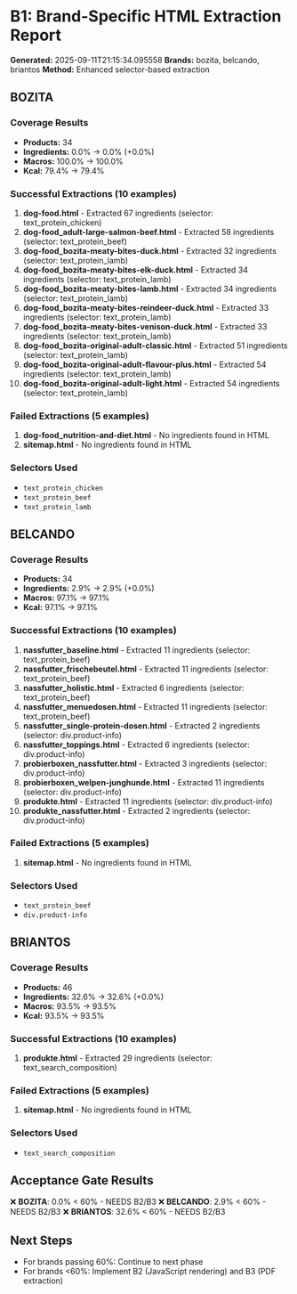 # B1: Brand-Specific HTML Extraction Report

**Generated:** 2025-09-11T21:15:34.095558
**Brands:** bozita, belcando, briantos
**Method:** Enhanced selector-based extraction

## BOZITA

### Coverage Results
- **Products:** 34
- **Ingredients:** 0.0% → 0.0% (+0.0%)
- **Macros:** 100.0% → 100.0%
- **Kcal:** 79.4% → 79.4%

### Successful Extractions (10 examples)
1. **dog-food.html** - Extracted 67 ingredients (selector: text_protein_chicken)
2. **dog-food_adult-large-salmon-beef.html** - Extracted 58 ingredients (selector: text_protein_beef)
3. **dog-food_bozita-meaty-bites-duck.html** - Extracted 32 ingredients (selector: text_protein_lamb)
4. **dog-food_bozita-meaty-bites-elk-duck.html** - Extracted 34 ingredients (selector: text_protein_lamb)
5. **dog-food_bozita-meaty-bites-lamb.html** - Extracted 34 ingredients (selector: text_protein_lamb)
6. **dog-food_bozita-meaty-bites-reindeer-duck.html** - Extracted 33 ingredients (selector: text_protein_lamb)
7. **dog-food_bozita-meaty-bites-venison-duck.html** - Extracted 33 ingredients (selector: text_protein_lamb)
8. **dog-food_bozita-original-adult-classic.html** - Extracted 51 ingredients (selector: text_protein_lamb)
9. **dog-food_bozita-original-adult-flavour-plus.html** - Extracted 54 ingredients (selector: text_protein_lamb)
10. **dog-food_bozita-original-adult-light.html** - Extracted 54 ingredients (selector: text_protein_lamb)

### Failed Extractions (5 examples)
1. **dog-food_nutrition-and-diet.html** - No ingredients found in HTML
2. **sitemap.html** - No ingredients found in HTML

### Selectors Used
- `text_protein_chicken`
- `text_protein_beef`
- `text_protein_lamb`

## BELCANDO

### Coverage Results
- **Products:** 34
- **Ingredients:** 2.9% → 2.9% (+0.0%)
- **Macros:** 97.1% → 97.1%
- **Kcal:** 97.1% → 97.1%

### Successful Extractions (10 examples)
1. **nassfutter_baseline.html** - Extracted 11 ingredients (selector: text_protein_beef)
2. **nassfutter_frischebeutel.html** - Extracted 11 ingredients (selector: text_protein_beef)
3. **nassfutter_holistic.html** - Extracted 6 ingredients (selector: text_protein_beef)
4. **nassfutter_menuedosen.html** - Extracted 11 ingredients (selector: text_protein_beef)
5. **nassfutter_single-protein-dosen.html** - Extracted 2 ingredients (selector: div.product-info)
6. **nassfutter_toppings.html** - Extracted 6 ingredients (selector: div.product-info)
7. **probierboxen_nassfutter.html** - Extracted 3 ingredients (selector: div.product-info)
8. **probierboxen_welpen-junghunde.html** - Extracted 11 ingredients (selector: div.product-info)
9. **produkte.html** - Extracted 11 ingredients (selector: div.product-info)
10. **produkte_nassfutter.html** - Extracted 2 ingredients (selector: div.product-info)

### Failed Extractions (5 examples)
1. **sitemap.html** - No ingredients found in HTML

### Selectors Used
- `text_protein_beef`
- `div.product-info`

## BRIANTOS

### Coverage Results
- **Products:** 46
- **Ingredients:** 32.6% → 32.6% (+0.0%)
- **Macros:** 93.5% → 93.5%
- **Kcal:** 93.5% → 93.5%

### Successful Extractions (10 examples)
1. **produkte.html** - Extracted 29 ingredients (selector: text_search_composition)

### Failed Extractions (5 examples)
1. **sitemap.html** - No ingredients found in HTML

### Selectors Used
- `text_search_composition`

## Acceptance Gate Results

❌ **BOZITA**: 0.0% < 60% - NEEDS B2/B3
❌ **BELCANDO**: 2.9% < 60% - NEEDS B2/B3
❌ **BRIANTOS**: 32.6% < 60% - NEEDS B2/B3

## Next Steps
- For brands passing 60%: Continue to next phase
- For brands <60%: Implement B2 (JavaScript rendering) and B3 (PDF extraction)
